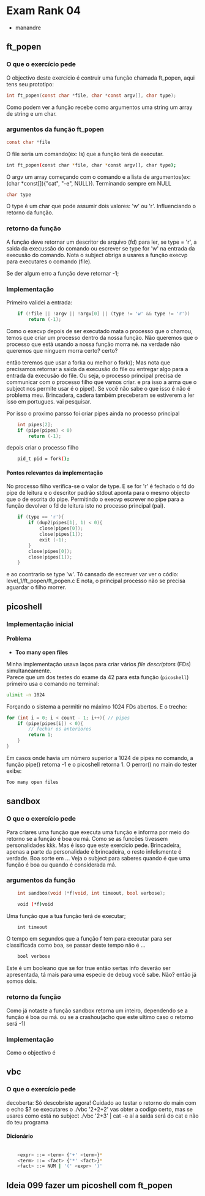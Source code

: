 # Exam Rank 04
- manandre

## ft_popen

### O que o exercício pede

O objectivo deste exercício é contruir uma função chamada ft_popen, aqui tens seu prototipo:

```c
int ft_popen(const char *file, char *const argv[], char type);
```

 Como podem ver a função recebe como argumentos uma string um array de string e um char.
 
### argumentos da função ft_popen

```c
const char *file
```

O file seria um comando(ex: ls) que a função terá de executar.

```bash
int ft_popen(const char *file, char *const argv[], char type);
```

 O argv um array começando com o comando e a lista de argumentos(ex: (char *const[]){"cat", "-e", NULL}). Terminando sempre em NULL
 
 
 
```c
char type
```
O type é um char que pode assumir dois valores: 'w' ou 'r'. Influenciando o retorno da função.

### retorno da função
 
A função deve retornar um descritor de arquivo (fd) para ler, se type = 'r', a saida da execussão do comando ou escrever se type for 'w' na entrada da execusão do comando. Nota o subject obriga a usares a função execvp para executares o comando (file).

Se der algum erro a função deve retornar -1;
 
### Implementação

Primeiro validei a entrada:
```c
	if (!file || !argv || !argv[0] || (type != 'w' && type != 'r'))
		return (-1);
```
Como o execvp depois de ser executado mata o processo que o chamou, temos que criar um processo dentro da nossa função. Não queremos que o processo que está usando a nossa função morra né. na verdade não queremos que ninguem morra certo? certo?

então teremos que usar a forka ou melhor o fork(); Mas nota que precisamos retornar a saida da execusão 
do file ou entregar algo para a entrada da execusão do file. Ou seja, o processo principal precisa de communicar com o processo filho que vamos criar. e pra isso a arma que o subject nos permite usar é o pipe(). Se você não sabe o que isso é não é problema meu. Brincadera, cadera também preceberam se estiverem a ler isso em portugues. vai pesquisar.

Por isso o proximo parsso foi criar pipes ainda no processo principal

```c
	int pipes[2];
	if (pipe(pipes) < 0)
		return (-1);
```
depois criar o processo filho
```bash
	pid_t pid = fork();
```
#### Pontos relevantes da implementação

No processo filho verifica-se o valor de type. E se for 'r' é fechado o fd do pipe de leitura e o descritor padrão stdout aponta para o mesmo objecto que o de escrita do pipe. Permitindo o execvp escrever no pipe para a função devolver o fd de leitura isto no processo principal (pai). 


```c
	if (type == 'r'){
		if (dup2(pipes[1], 1) < 0){
			close(pipes[0]);
			close(pipes[1]);
			exit (-1);
		}
		close(pipes[0]);
		close(pipes[1]);
	}
```

e ao coontrario se type 'w'. Tó cansado de escrever var ver o códio: level_1/ft_popen/ft_popen.c
E nota, o principal processo não se precisa aguardar o filho morrer. 

## picoshell

### Implementação inicial

#### Problema

- **Too many open files**

Minha implementação usava laços para criar vários *file descriptors* (FDs) simultaneamente.  
Parece que um dos testes do exame da 42 para esta função (`picoshell`) primeiro usa o comando no terminal:

```bash
ulimit -n 1024
```
Forçando o sistema a permitir no máximo 1024 FDs abertos. E o trecho:
```c
for (int i = 0; i < count - 1; i++){ // pipes
    if (pipe(pipes[i]) < 0){
        // fechar os anteriores
        return 1;
    }
}
```
Em casos onde havia um número superior a 1024 de pipes no comando, a função pipe() retorna -1 e o picoshell retorna 1. O perror() no main do tester exibe:

```bash
Too many open files
```


## sandbox

### O que o exercício pede

Para criares uma função que executa uma função e informa por meio do retorno se a função é boa ou má. Como se as funcões tivessem personalidades kkk. Mas é isso que este exercício pede.
Brincadeira, apenas a parte da personalidade é brincadeira, o resto infelismente é verdade. Boa sorte em ... Veja o subject para saberes quando é que uma função é boa ou quando é considerada má.

### argumentos da função

```c
	int sandbox(void (*f)void, int timeout, bool verbose);
```

```bash
	void (*f)void
```
Uma função que a tua função terá de executar;
```bash
	int timeout
```
O tempo em segundos que a função f tem para executar para ser classificada como boa, se passar deste tempo não é ...
```bash
	bool verbose
```
Este é um booleano que se for true então sertas info deverão ser apresentada, tá mais para uma especie de debug você sabe. Não? então já somos dois.

### retorno da função

Como já notaste a função sandbox retorna um inteiro, dependendo se a função é boa ou má. ou se a crashou(acho que este ultimo caso o retorno será -1)

### Implementação

Como o objectivo é 



## vbc

### O que o exercício pede

decoberta: Só descobriste agora!
Cuidado ao testar o retorno do main com o echo $?
se executares o ./vbc '2+2+2' vas obter a codigo certo, mas se usares como está no subject ./vbc '2+3' | cat -e aí a saida será do cat e não do teu programa

#### Dicionário
```bash
 
	<expr> ::= <term> {'+' <term>}*
	<term> ::= <fact> {'*' <fact>}*
	<fact> ::= NUM | '(' <expr> ')'

```





## Ideia 099 fazer um picoshell com ft_popen
